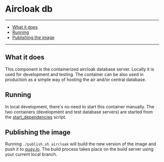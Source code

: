 Aircloak db
============

----------------------

- [What it does](#what-it-does)
- [Running](#running)
- [Publishing the image](#publishing-the-image)

----------------------

## What it does

This component is the containerized aircloak database server. Locally it is used for development and testing. The container can be also used in production as a simple way of hosting the air and/or central database.

## Running

In local development, there's no need to start this container manually. The two containers (development and test database servers) are started from the [start_dependencies](../start_dependencies.sh) script.

## Publishing the image

Running `./publish.sh aircloak` will build the new version of the image and push it to [quay.io](quay.io). The build process takes place on the build server using your current local branch.
